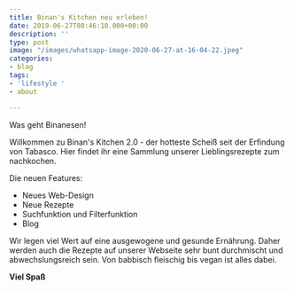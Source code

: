 ```yaml
---
title: Binan's Kitchen neu erleben!
date: 2019-06-27T08:46:10.000+00:00
description: ''
type: post
image: "/images/whatsapp-image-2020-06-27-at-16-04-22.jpeg"
categories:
- blog
tags:
- 'lifestyle '
- about

---
```

Was geht Binanesen!

Willkommen zu Binan's Kitchen 2.0 - der hotteste Scheiß seit der Erfindung von Tabasco. Hier findet ihr eine Sammlung unserer Lieblingsrezepte zum nachkochen.

Die neuen Features:

* Neues Web-Design
* Neue Rezepte
* Suchfunktion und Filterfunktion
* Blog

Wir legen viel Wert auf eine ausgewogene und gesunde Ernährung. Daher werden auch die Rezepte auf unserer Webseite sehr bunt durchmischt und abwechslungsreich sein. Von babbisch fleischig bis vegan ist alles dabei.

**Viel Spaß**